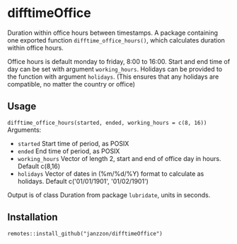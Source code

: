 # difftimeOffice
Duration within office hours between timestamps.
A package containing one exported function `difftime_office_hours()`, which calculates duration within office hours.  
  
Office hours is default monday to friday, 8:00 to 16:00.
Start and end time of day can be set with argument `working_hours`.
Holidays can be provided to the function with argument `holidays`. (This ensures that any holidays are compatible, no matter the country or office)


## Usage
`difftime_office_hours(started, ended, working_hours = c(8, 16))`  
Arguments:  
* `started` Start time of period, as POSIX
* `ended` End time of period, as POSIX
* `working_hours` Vector of length 2, start and end of office day in hours. Default c(8,16)  
* `holidays` Vector of dates in (%m/%d/%Y) format  to calculate as holidays. Default c('01/01/1901', '01/02/1901')


Output is of class Duration from package `lubridate`, units in seconds. 

## Installation
`remotes::install_github("janzzon/difftimeOffice")`